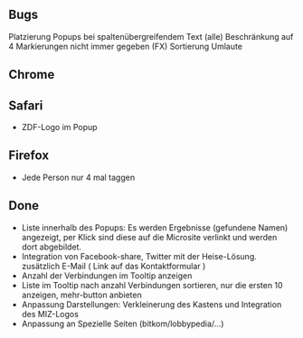 Bugs
-----
Platzierung Popups bei spaltenübergreifendem Text (alle)
Beschränkung auf 4 Markierungen nicht immer gegeben (FX)
Sortierung Umlaute


Chrome
-----------

Safari
---------
- ZDF-Logo im Popup

Firefox
-------
- Jede Person nur 4 mal taggen

Done
------
- Liste innerhalb des Popups: Es werden Ergebnisse (gefundene Namen) angezeigt, per Klick sind diese auf die Microsite verlinkt und werden dort abgebildet.
- Integration von Facebook-share, Twitter mit der Heise-Lösung. zusätzlich E-Mail ( Link auf das Kontaktformular )
- Anzahl der Verbindungen im Tooltip anzeigen
- Liste im Tooltip nach anzahl Verbindungen sortieren, nur die ersten 10 anzeigen, mehr-button anbieten
- Anpassung Darstellungen: Verkleinerung des Kastens und Integration des MIZ-Logos
- Anpassung an Spezielle Seiten (bitkom/lobbypedia/...)

